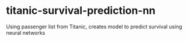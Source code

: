 # titanic-survival-prediction-nn
Using passenger list from Titanic, creates model to predict survival using neural networks
